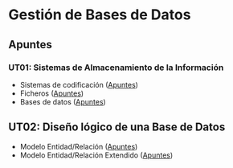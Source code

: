 # Gestión de Bases de Datos

## Apuntes

### UT01: Sistemas de Almacenamiento de la Información

* Sistemas de codificación ([Apuntes](./apuntes/ut01/sistemas-de-codificacion.md))
* Ficheros ([Apuntes](./apuntes/ut01/ficheros.md))
* Bases de datos ([Apuntes](./apuntes/ut01/bases-de-datos.md))

## UT02: Diseño lógico de una Base de Datos

* Modelo Entidad/Relación ([Apuntes](./apuntes/ut02/modelo-entidad-relacion.md))
* Modelo Entidad/Relación Extendido ([Apuntes](./apuntes/ut02/modelo-entidad-relacion-extendido.md))
